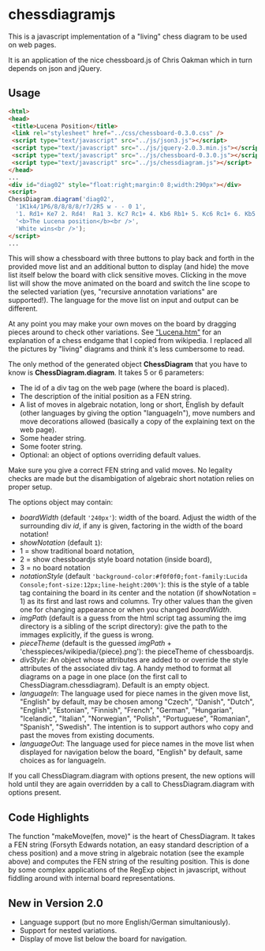 # chessdiagramjs

This is a javascript implementation of a "living" chess diagram to be used on web pages.

It is an application of the nice chessboard.js of Chris Oakman which in turn depends on json and jQuery.

## Usage
```html
<html>
<head>
 <title>Lucena Position</title>
 <link rel="stylesheet" href="../css/chessboard-0.3.0.css" />
 <script type="text/javascript" src="../js/json3.js"></script>
 <script type="text/javascript" src="../js/jquery-2.0.3.min.js"></script>
 <script type="text/javascript" src="../js/chessboard-0.3.0.js"></script>
 <script type="text/javascript" src="../js/chessdiagram.js"></script>
</head>
...
<div id="diag02" style="float:right;margin:0 8;width:290px"></div>
<script>
ChessDiagram.diagram('diag02', 
  '1K1k4/1P6/8/8/8/8/r7/2R5 w - - 0 1',
  '1. Rd1+ Ke7 2. Rd4!  Ra1 3. Kc7 Rc1+ 4. Kb6 Rb1+ 5. Kc6 Rc1+ 6. Kb5 Rb1+ 7. Rb4!',
  '<b>The Lucena position</b><br />',
  'White wins<br />');
</script>
...
```
This will show a chessboard with three buttons to play back and forth in the provided move list and an
additional button to display (and hide) the move list itself below the board with click sensitive moves. Clicking in the move list will show the move animated on the board and switch the line scope to the selected variation (yes, "recursive annotation variations" are supported!). The language for the move list on input and output can be different.

At any point you may make your own moves on the board by dragging pieces around to check other variations.
See ["Lucena.htm"](http://www.lteichert.de/chessdiagramjs/examples/index.htm) for an explanation of a chess endgame that I copied from wikipedia. I replaced all the pictures by "living" diagrams and think it's less cumbersome to read.

The only method of the generated object **ChessDiagram** that you have to know is **ChessDiagram.diagram**. It takes 5 or 6 parameters:
* The id of a div tag on the web page (where the board is placed).
* The description of the initial position as a FEN string.
* A list of moves in algebraic notation, long or short, English by default (other languages by giving the option "languageIn"), move numbers and move decorations allowed (basically a copy of the explaining text on the web page).
* Some header string.
* Some footer string.
* Optional: an object of options overriding default values.

Make sure you give a correct FEN string and valid moves. No legality checks are made but the disambigation of algebraic short notation relies on proper setup.

The options object may contain:
* *boardWidth* (default `'240px'`): width of the board. Adjust the width of the surrounding div *id*, if any is given, factoring in the width of the board notation!
* *showNotation* (default `1`): 
 * 1 = show traditional board notation, 
 * 2 = show chessboardjs style board notation (inside board), 
 * 3 = no board notation
* *notationStyle* (default `'background-color:#f0f0f0;font-family:Lucida Console;font-size:12px;line-height:200%'`): this is the style of a table tag containing the board in its center and the notation (if showNotation = 1) as its first and last rows and columns. Try other values than the given one for changing appearance or when you changed *boardWidth*.
* *imgPath* (default is a guess from the html script tag assuming the img directory is a sibling of the script directory): give the path to the immages explicitly, if the guess is wrong.
* *pieceTheme* (default is the guessed *imgPath* + 'chesspieces/wikipedia/{piece}.png'): the pieceTheme of chessboardjs. 
* *divStyle*: An object whose attributes are added to or override the style attributes of the associated div tag. A handy method to format all diagrams on a page in one place (on the first call to ChessDiagram.chessdiagram). Default is an empty object.
* *languageIn*: The language used for piece names in the given move list, "English" by default, may be chosen among "Czech", "Danish", "Dutch", "English", "Estonian", "Finnish", "French", "German", "Hungarian", "Icelandic", "Italian", "Norwegian", "Polish", "Portuguese", "Romanian", "Spanish", "Swedish". The intention is to support authors who copy and past the moves from existing documents.
* *languageOut*: The language used for piece names in the move list when displayed for navigation below the board, "English" by default, same choices as for languageIn.
 
If you call ChessDiagram.diagram with options present, the new options will hold until they are again overridden by a call to ChessDiagram.diagram with options present.


## Code Highlights
The function "makeMove(fen, move)" is the heart of ChessDiagram. It takes a FEN string (Forsyth Edwards notation, an easy standard description of a chess position) and a move string in algebraic notation (see the example above) and computes the FEN string of the resulting position. This is done by some complex applications of the RegExp object in javascript, without fiddling around with internal board representations.

## New in Version 2.0
* Language support (but no more English/German simultaniously).
* Support for nested variations.
* Display of move list below the board for navigation.
